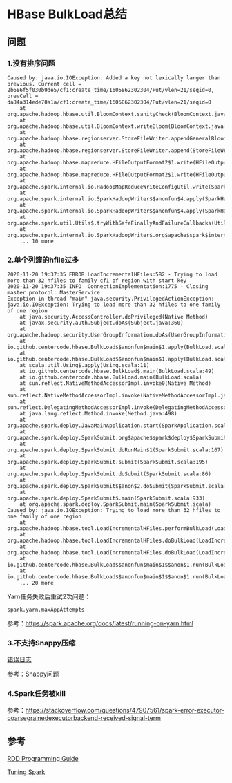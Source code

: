 # HBase BulkLoad总结

## 问题

### 1.没有排序问题

```
Caused by: java.io.IOException: Added a key not lexically larger than previous. Current cell = 2b686f5f030b9de5/cf1:create_time/1605862302304/Put/vlen=21/seqid=0, prevCell = da84a314ede70a1a/cf1:create_time/1605862302304/Put/vlen=21/seqid=0
    at org.apache.hadoop.hbase.util.BloomContext.sanityCheck(BloomContext.java:63)
    at org.apache.hadoop.hbase.util.BloomContext.writeBloom(BloomContext.java:54)
    at org.apache.hadoop.hbase.regionserver.StoreFileWriter.appendGeneralBloomfilter(StoreFileWriter.java:213)
    at org.apache.hadoop.hbase.regionserver.StoreFileWriter.append(StoreFileWriter.java:232)
    at org.apache.hadoop.hbase.mapreduce.HFileOutputFormat2$1.write(HFileOutputFormat2.java:337)
    at org.apache.hadoop.hbase.mapreduce.HFileOutputFormat2$1.write(HFileOutputFormat2.java:230)
    at org.apache.spark.internal.io.HadoopMapReduceWriteConfigUtil.write(SparkHadoopWriter.scala:356)
    at org.apache.spark.internal.io.SparkHadoopWriter$$anonfun$4.apply(SparkHadoopWriter.scala:130)
    at org.apache.spark.internal.io.SparkHadoopWriter$$anonfun$4.apply(SparkHadoopWriter.scala:127)
    at org.apache.spark.util.Utils$.tryWithSafeFinallyAndFailureCallbacks(Utils.scala:1394)
    at org.apache.spark.internal.io.SparkHadoopWriter$.org$apache$spark$internal$io$SparkHadoopWriter$$executeTask(SparkHadoopWriter.scala:139)
    ... 10 more
```

### 2.单个列簇的hfile过多

```
2020-11-20 19:37:35 ERROR LoadIncrementalHFiles:582 - Trying to load more than 32 hfiles to family cf1 of region with start key 
2020-11-20 19:37:35 INFO  ConnectionImplementation:1775 - Closing master protocol: MasterService
Exception in thread "main" java.security.PrivilegedActionException: java.io.IOException: Trying to load more than 32 hfiles to one family of one region
    at java.security.AccessController.doPrivileged(Native Method)
    at javax.security.auth.Subject.doAs(Subject.java:360)
    at org.apache.hadoop.security.UserGroupInformation.doAs(UserGroupInformation.java:1672)
    at io.github.centercode.hbase.BulkLoad$$anonfun$main$1.apply(BulkLoad.scala:55)
    at io.github.centercode.hbase.BulkLoad$$anonfun$main$1.apply(BulkLoad.scala:49)
    at scala.util.Using$.apply(Using.scala:11)
    at io.github.centercode.hbase.BulkLoad$.main(BulkLoad.scala:49)
    at io.github.centercode.hbase.BulkLoad.main(BulkLoad.scala)
    at sun.reflect.NativeMethodAccessorImpl.invoke0(Native Method)
    at sun.reflect.NativeMethodAccessorImpl.invoke(NativeMethodAccessorImpl.java:62)
    at sun.reflect.DelegatingMethodAccessorImpl.invoke(DelegatingMethodAccessorImpl.java:43)
    at java.lang.reflect.Method.invoke(Method.java:498)
    at org.apache.spark.deploy.JavaMainApplication.start(SparkApplication.scala:52)
    at org.apache.spark.deploy.SparkSubmit.org$apache$spark$deploy$SparkSubmit$$runMain(SparkSubmit.scala:849)
    at org.apache.spark.deploy.SparkSubmit.doRunMain$1(SparkSubmit.scala:167)
    at org.apache.spark.deploy.SparkSubmit.submit(SparkSubmit.scala:195)
    at org.apache.spark.deploy.SparkSubmit.doSubmit(SparkSubmit.scala:86)
    at org.apache.spark.deploy.SparkSubmit$$anon$2.doSubmit(SparkSubmit.scala:924)
    at org.apache.spark.deploy.SparkSubmit$.main(SparkSubmit.scala:933)
    at org.apache.spark.deploy.SparkSubmit.main(SparkSubmit.scala)
Caused by: java.io.IOException: Trying to load more than 32 hfiles to one family of one region
    at org.apache.hadoop.hbase.tool.LoadIncrementalHFiles.performBulkLoad(LoadIncrementalHFiles.java:430)
    at org.apache.hadoop.hbase.tool.LoadIncrementalHFiles.doBulkLoad(LoadIncrementalHFiles.java:342)
    at org.apache.hadoop.hbase.tool.LoadIncrementalHFiles.doBulkLoad(LoadIncrementalHFiles.java:256)
    at io.github.centercode.hbase.BulkLoad$$anonfun$main$1$$anon$1.run(BulkLoad.scala:58)
    at io.github.centercode.hbase.BulkLoad$$anonfun$main$1$$anon$1.run(BulkLoad.scala:55)
    ... 20 more
```

Yarn任务失败后重试2次问题：

```
spark.yarn.maxAppAttempts
```

参考：https://spark.apache.org/docs/latest/running-on-yarn.html

### 3.不支持Snappy压缩

[错误日志](http://al-bj-bigdata-inf-test08:8042/node/containerlogs/container_e110_1606223626620_0027_01_000001/hive/stdout/?start=0)

参考：[Snappy问题](http://support-it.huawei.com/docs/zh-cn/fusioninsight-all/fusioninsight_hd_6.5.1_documentation/zh-cn_topic_0165576467.html)

### 4.Spark任务被kill

参考：https://stackoverflow.com/questions/47907561/spark-error-executor-coarsegrainedexecutorbackend-received-signal-term





## 参考

[RDD Programming Guide](https://spark.apache.org/docs/2.4.0/rdd-programming-guide.html)

[Tuning Spark](https://spark.apache.org/docs/2.4.0/tuning.html)

